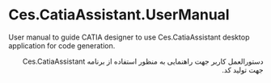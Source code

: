 # Ces.CatiaAssistant.UserManual
<p>User manual to guide CATIA designer to use Ces.CatiaAssistant desktop application for code generation.</p>
<p dir="rtl">دستورالعمل کاربر جهت راهنمایی به منظور استفاده از برنامه Ces.CatiaAssistant جهت تولید کد.</p>
